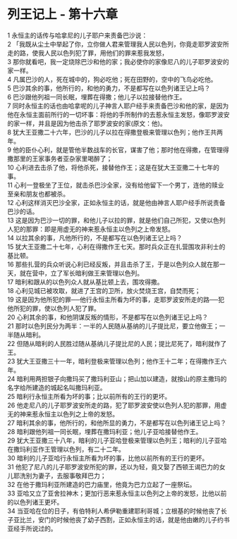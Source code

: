 # 列王记上 - 第十六章
  
 1 永恒主的话传与哈拿尼的儿子耶户来责备巴沙说：  
 2 「我既从尘土中举起了你，立你做人君来管理我人民以色列，你竟走耶罗波安所走的路，使我人民以色列犯了罪，用他们的罪来惹我发怒，  
 3 那你就看吧，我一定烧除巴沙和他的家；我必使你的家像尼八的儿子耶罗波安的家一样。  
 4 凡属巴沙的人，死在城中的，狗必吃他；死在田野的，空中的飞鸟必吃他。  
 5 巴沙其余的事，他所行的，和他的勇力，不是都写在以色列诸王记上吗？  
 6 巴沙跟他列祖一同长眠，埋葬在得撒；他儿子以拉接替他作王。  
 7 同时永恒主的话也由哈拿呢的儿子神言人耶户经手来责备巴沙和他的家，是因为他在永恒主面前所行的一切坏事：将他的手所制作的去惹永恒主发怒，像耶罗波安的家一样，并且是因为他击杀了耶罗波安的家(原文：他)。  
 8 犹大王亚撒二十六年，巴沙的儿子以拉在得撒登极来管理以色列；他作王共两年。  
 9 他的臣仆心利，就是管他半数战车的长官，谋害了他；那时他在得撒，在管理得撒那里的王家事务者亚杂家里喝醉了；  
 10 心利进去击杀了他，将他杀死，接替他作王；这是在犹大王亚撒二十七年的事。  
 11 心利一登极坐了王位，就击杀巴沙全家，没有给他留下一个男丁，连他的赎业至亲和朋友也都被杀。  
 12 心利这样消灭巴沙全家，正如永恒主的话，就是他由神言人耶户经手所说责备巴沙的话。  
 13 这是因为巴沙一切的罪，和他儿子以拉的罪，就是他们自己所犯，又使以色列人犯的那罪：即是用虚无的神来惹永恒主以色列之上帝发怒。  
 14 以拉其余的事，凡他所行的，不是都写在以色列诸王记上吗？  
 15 犹大王亚撒二十七年，心利在得撒作王七天。那时兵众正在扎营围攻非利士的基比顿。  
 16 那些扎营的兵众听说心利已经反叛，并且击杀了王，于是以色列众人就在那一天，就在营中，立了军长暗利做王来管理以色列。  
 17 暗利和跟从的以色列众人就从基比顿上去，围攻得撒。  
 18 心利见城已被攻取，就进了王宫的卫所，放火焚烧王宫，自焚而死；  
 19 这是因为他所犯的罪──他行永恒主所看为坏的事，走耶罗波安所走的路──犯他所犯的罪，使以色列人犯了罪。  
 20 心利其余的事，和他阴谋反叛的情形，不是都写在以色列诸王记上吗？  
 21 那时以色列民分为两半：一半的人民随从基纳的儿子提比尼，要立他做王；一半随从暗利。  
 22 但随从暗利的人民胜过随从基纳儿子提比尼的人民；提比尼死了，暗利就作了王。  
 23 犹大王亚撒三十一年，暗利登极来管理以色列；他作王十二年；在得撒作王六年。  
 24 暗利用两担银子向撒玛买了撒玛利亚山；把山加以建造，就按山的原主撒玛的名字给所建造的城起名叫撒玛利亚。  
 25 暗利行永恒主所看为坏的事；比以前所有的王行的更坏。  
 26 他走尼八的儿子耶罗波安所走的路，犯了耶罗波安使以色列人犯的那罪，用虚无的神来惹永恒主以色列之上帝的发怒。  
 27 暗利其余的事，他所行的，和他所显的勇力，不是都写在以色列诸王记上吗？  
 28 暗利跟他列祖一同长眠，埋葬在撒玛利亚；他儿子亚哈接替他作王。  
 29 犹大王亚撒三十八年，暗利的儿子亚哈登极来管理以色列王；暗利的儿子亚哈在撒玛利亚作王管理以色列，有二十二年。  
 30 暗利的儿子亚哈行永恒主所看为坏的事，比他以前所有的王行的更坏。  
 31 他犯了尼八的儿子耶罗波安所犯的罪，还以为轻，竟又娶了西顿王谒巴力的女儿耶洗别为妻子，去服事敬拜巴力；  
 32 在他于撒玛利亚所建造的巴力庙里，他竟为巴力立起了一座祭坛。  
 33 亚哈又立了亚舍拉神木；更加行恶来惹永恒主以色列之上帝的发怒，比他以前的以色列诸王更坏。  
 34 当亚哈在位的日子，有伯特利人希伊勒重建耶利哥城；立根基的时候他丧了长子亚比兰，安门的时候他丧了幼子西割，正如永恒主的话，就是他由嫩的儿子约书亚经手所说过的。